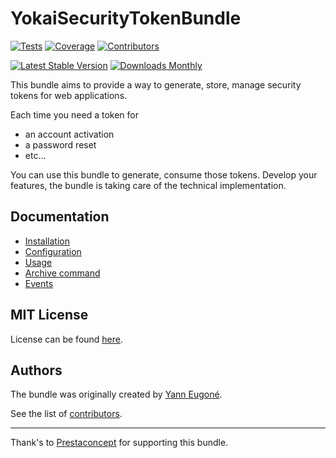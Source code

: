 YokaiSecurityTokenBundle
========================

[![Tests](https://img.shields.io/github/workflow/status/yokai-php/security-token-bundle/Tests?style=flat-square&label=tests)](https://github.com/yokai-php/security-token-bundle/actions)
[![Coverage](https://img.shields.io/codecov/c/github/yokai-php/security-token-bundle?style=flat-square)](https://codecov.io/gh/yokai-php/security-token-bundle)
[![Contributors](https://img.shields.io/github/contributors/yokai-php/security-token-bundle?style=flat-square)](https://github.com/yokai-php/security-token-bundle/graphs/contributors)

[![Latest Stable Version](https://img.shields.io/packagist/v/yokai/security-token-bundle?style=flat-square)](https://packagist.org/packages/yokai/security-token-bundle)
[![Downloads Monthly](https://img.shields.io/packagist/dm/yokai/security-token-bundle?style=flat-square)](https://packagist.org/packages/yokai/security-token-bundle/stats)


This bundle aims to provide a way to generate, store, manage security tokens for web applications.

Each time you need a token for 

- an account activation
- a password reset
- etc...

You can use this bundle to generate, consume those tokens.
Develop your features, the bundle is taking care of the technical implementation.


Documentation
-------------

- [Installation](doc/1-installation.md)
- [Configuration](doc/2-configuration.md)
- [Usage](doc/3-usage.md)
- [Archive command](doc/4-archive-command.md)
- [Events](doc/5-events.md)


MIT License
-----------

License can be found [here](https://github.com/yokai-php/security-token-bundle/blob/master/LICENSE).


Authors
-------

The bundle was originally created by [Yann Eugoné](https://github.com/yann-eugone).

See the list of [contributors](https://github.com/yokai-php/security-token-bundle/contributors).

---

Thank's to [Prestaconcept](https://github.com/prestaconcept) for supporting this bundle.
